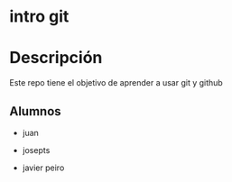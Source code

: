 # intro git

# Descripción

Este repo tiene el objetivo de aprender a usar git y github

## Alumnos

- juan



- josepts
- javier peiro